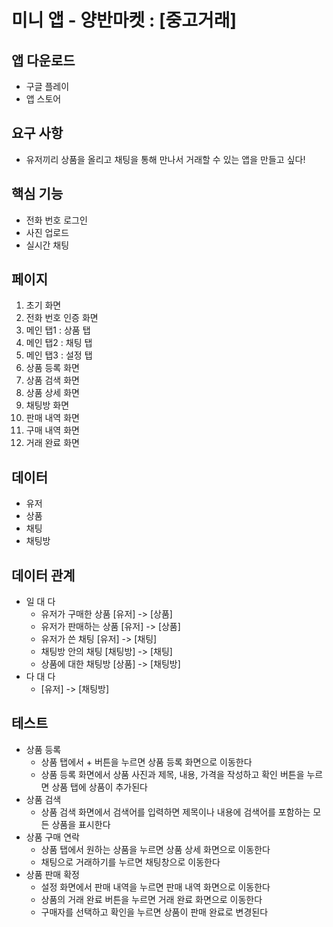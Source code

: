 # 미니 앱 - 양반마켓 : [중고거래]

## 앱 다운로드
 - 구글 플레이
 - 앱 스토어

## 요구 사항
- 유저끼리 상품을 올리고 채팅을 통해 만나서 거래할 수 있는 앱을 만들고 싶다!

## 핵심 기능
- 전화 번호 로그인
- 사진 업로드
- 실시간 채팅

## 페이지
1. 초기 화면
2. 전화 번호 인증 화면
3. 메인 탭1 : 상품 탭
4. 메인 탭2 : 채팅 탭
5. 메인 탭3 : 설정 탭
6. 상품 등록 화면
7. 상품 검색 화면
8. 상품 상세 화면
9. 채팅방 화면
10. 판매 내역 화면
11. 구매 내역 화면
12. 거래 완료 화면

## 데이터
- 유저
- 상품
- 채팅
- 채팅방

## 데이터 관계
- 일 대 다
  - 유저가 구매한 상품 [유저] -> [상품] 
  - 유저가 판매하는 상품 [유저] -> [상품]
  - 유저가 쓴 채팅 [유저] -> [채팅]
  - 채팅방 안의 채팅 [채팅방] -> [채팅]
  - 상품에 대한 채팅방 [상품] -> [채팅방]
- 다 대 다
  - [유저] -> [채팅방]

## 테스트
- 상품 등록
  - 상품 탭에서 + 버튼을 누르면 상품 등록 화면으로 이동한다
  - 상품 등록 화면에서 상품 사진과 제목, 내용, 가격을 작성하고 확인 버튼을 누르면 상품 탭에 상품이 추가된다
- 상품 검색
  - 상품 검색 화면에서 검색어를 입력하면 제목이나 내용에 검색어를 포함하는 모든 상품을 표시한다
- 상품 구매 연락
  - 상품 탭에서 원하는 상품을 누르면 상품 상세 화면으로 이동한다
  - 채팅으로 거래하기를 누르면 채팅창으로 이동한다
- 상품 판매 확정
  - 설정 화면에서 판매 내역을 누르면 판매 내역 화면으로 이동한다
  - 상품의 거래 완료 버튼을 누르면 거래 완료 화면으로 이동한다
  - 구매자를 선택하고 확인을 누르면 상품이 판매 완료로 변경된다
